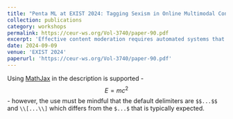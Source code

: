 ```yaml
---
title: "Penta ML at EXIST 2024: Tagging Sexism in Online Multimodal Content With Attention-enhanced Modal Context"
collection: publications
category: workshops
permalink: https://ceur-ws.org/Vol-3740/paper-90.pdf
excerpt: 'Effective content moderation requires automated systems that understand nuanced, multimodal, and multilingual online content. This study explores an attention-based approach to better balance textual and visual cues, improving performance in identifying sexism and other complex labels.'
date: 2024-09-09
venue: 'EXIST 2024'
paperurl: 'https://ceur-ws.org/Vol-3740/paper-90.pdf'
---
```


Using [MathJax](https://www.mathjax.org/) in the description is supported - $$E=mc^2$$ - however, the use must be mindful that the default delimiters are `$$...$$` and `\\[...\\]` which differs from the `$...$` that is typically expected.
